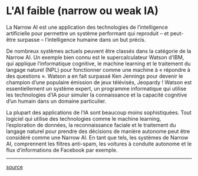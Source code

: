 # **L'AI faible (narrow ou weak IA)**

La Narrow AI est une application des technologies de l’intelligence artificielle pour permettre un système performant qui reproduit – et peut-être surpasse – l’intelligence humaine dans un but précis.

De nombreux systèmes actuels peuvent être classés dans la catégorie de la Narrow AI. Un exemple bien connu est le supercalculateur Watson d’IBM, qui applique l’informatique cognitive, le machine learning et le traitement du langage naturel (NPL) pour fonctionner comme une machine à « répondre à des questions ». Watson a en fait surpassé Ken Jennings pour devenir le champion d’une populaire émission de jeux télévisés, Jeopardy ! Watson est essentiellement un système expert, un programme informatique qui utilise les technologies d’IA pour simuler la connaissance et la capacité cognitive d’un humain dans un domaine particulier.

La plupart des applications de l’IA sont beaucoup moins sophistiquées. Tout logiciel qui utilise des technologies comme le machine learning, l’exploration de données, la reconnaissance faciale et le traitement du langage naturel pour prendre des décisions de manière autonome peut être considéré comme une Narrow AI. En tant que tels, les systèmes de Narrow AI, comprennent les filtres anti-spam, les voitures à conduite autonome et le flux d’informations de Facebook par exemple.

___
[source](https://actualiteinformatique.fr/intelligence-artificielle/definition-narrow-ai-weak-ai)